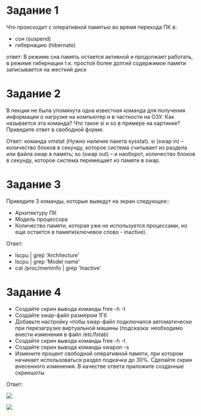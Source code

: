 # Задание 1
Что происходит с оперативной памятью во время перехода ПК в:
* сон (suspend)
* гибернацию (hibernate)


ответ: В режиме сна память остается активной и продолжает работать, в режиме гибернации т.к. простой более долгий содержимое памяти записывается на жесткий диск


# Задание 2
В лекции не была упомянута одна известная команда для получения информации о нагрузке на компьютер и в частности на ОЗУ.
Как называется эта команда? Что такое si и so в примере на картинке? 
Приведите ответ в свободной форме.

Ответ:
команда vmstat (Нужно наличие пакета sysstat). 
 si (swap in) – количество блоков в секунду, которое система считывает из раздела или файла swap в память;
 so (swap out) – и наоборот, количество блоков в секунду, которое система перемещает из памяти в swap.
 
# Задание 3
Приведите 3 команды, которые выведут на экран следующее::
* Архитектуру ПК
* Модель процессора
* Количество памяти, которая уже не используется процессами, но еще остается в памяти(ключевое слово - inactive).

Ответ: 
* lscpu | grep 'Architecture'
* lscpu | grep 'Model name'
* cat /proc/meminfo | grep 'Inactive'


# Задание 4
* Создайте скрин вывода команды free -h -t
* Создайте swap-файл размером 1Гб
* Добавьте настройку чтобы swap-файл подключался автоматически при перезагрузке виртуальной машины (подсказка: необходимо внести изменения в файл /etc/fstab)
* Создайте скрин вывода команды free -h -t
* Создайте скрин вывода команды swapon -s
* Измените процент свободной оперативной памяти, при котором начинает использоваться раздел подкачки до 30%. Сделайте скрин внесенного изменения.
В качестве ответа приложите созданные скриншоты

Ответ: 

![](https://i.postimg.cc/qqtDdkYc/1.png)

![](https://i.postimg.cc/FKW2tnz4/2.png)

